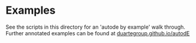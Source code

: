 # Examples

See the scripts in this directory for an 'autode by example' walk through. 
Further annotated examples can be found at [duartegroup.github.io/autodE](https://duartegroup.github.io/autodE/examples/index.html)
